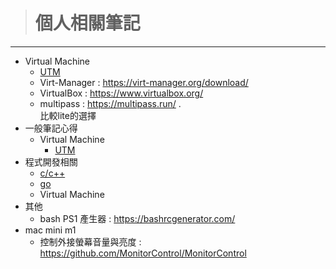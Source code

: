 > # 個人相關筆記   
---
- Virtual Machine
  - [UTM](/vm/UTM.md)  
  - Virt-Manager : https://virt-manager.org/download/  
  - VirtualBox : https://www.virtualbox.org/
  - multipass : https://multipass.run/ .  
    比較lite的選擇  
- 一般筆記心得   
	- Virtual Machine  
		- [UTM](common/UTC.md)
- 程式開發相關
    - [c/c++](development/c_cpp/README.md)
    - [go](development/go/README.md)
    - Virtual Machine   
- 其他 
  - bash PS1 產生器 : https://bashrcgenerator.com/ 
- mac mini m1   
  - 控制外接螢幕音量與亮度 : https://github.com/MonitorControl/MonitorControl


    